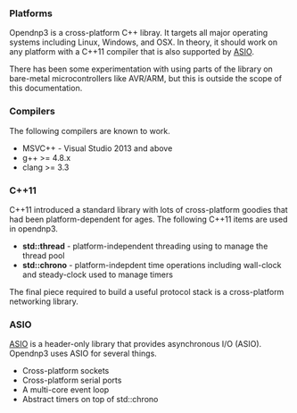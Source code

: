 ### Platforms

Opendnp3 is a cross-platform C++ libray. It targets all major operating systems including Linux, Windows, and OSX. In theory, it should work on 
any platform with a C++11 compiler that is also supported by [ASIO](http://think-async.com/Asio/asio-1.10.6/doc/asio/using.html).

There has been some experimentation with using parts of the library on bare-metal microcontrollers like AVR/ARM, but this is outside the scope
of this documentation.

### Compilers

The following compilers are known to work.

* MSVC++ - Visual Studio 2013 and above
* g++ >= 4.8.x 
* clang >= 3.3 

### C++11

C++11 introduced a standard library with lots of cross-platform goodies that had been platform-dependent for ages. The following C++11 items
are used in opendnp3.

* **std::thread** - platform-independent threading using to manage the thread pool
* **std::chrono** - platform-indepdent time operations including wall-clock and steady-clock used to manage timers

The final piece required to build a useful protocol stack is a cross-platform networking library.

### ASIO

[ASIO](http://think-async.com/) is a header-only library that provides asynchronous I/O (ASIO). Opendnp3 uses ASIO for several things.

* Cross-platform sockets
* Cross-platform serial ports
* A multi-core event loop
* Abstract timers on top of std::chrono






